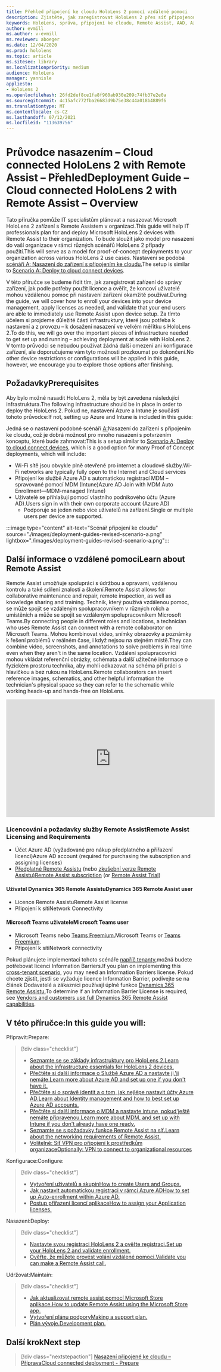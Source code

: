 ```yaml
---
title: Přehled připojení ke cloudu HoloLens 2 pomocí vzdálené pomoci
description: Zjistěte, jak zaregistrovat HoloLens 2 přes síť připojenou ke cloudu pomocí Dynamics 365 Remote Assistu.
keywords: HoloLens, správa, připojení ke cloudu, Remote Assist, AAD, Azure AD, MDM, Mobile Správa zařízení
author: evmill
ms.author: v-evmill
ms.reviewer: aboeger
ms.date: 12/04/2020
ms.prod: hololens
ms.topic: article
ms.sitesec: library
ms.localizationpriority: medium
audience: HoloLens
manager: yannisle
appliesto:
- HoloLens 2
ms.openlocfilehash: 26fd2def8ce1fa8f960ab930e209c74fb37e2e0a
ms.sourcegitcommit: 4c15afc772fba26683d9b75e38c44a018b4889f6
ms.translationtype: MT
ms.contentlocale: cs-CZ
ms.lasthandoff: 07/12/2021
ms.locfileid: "113639756"
---
```

# <a name="deployment-guide--cloud-connected-hololens-2-with-remote-assist--overview"></a><span data-ttu-id="ba5f4-104">Průvodce nasazením – Cloud connected HoloLens 2 with Remote Assist – Přehled</span><span class="sxs-lookup"><span data-stu-id="ba5f4-104">Deployment Guide – Cloud connected HoloLens 2 with Remote Assist – Overview</span></span>

<span data-ttu-id="ba5f4-105">Tato příručka pomůže IT specialistům plánovat a nasazovat Microsoft HoloLens 2 zařízení s Remote Assistem v organizaci.</span><span class="sxs-lookup"><span data-stu-id="ba5f4-105">This guide will help IT professionals plan for and deploy Microsoft HoloLens 2 devices with Remote Assist to their organization.</span></span> <span data-ttu-id="ba5f4-106">To bude sloužit jako model pro nasazení do vaší organizace v rámci různých scénářů HoloLens 2 případy použití.</span><span class="sxs-lookup"><span data-stu-id="ba5f4-106">This will serve as a model for proof-of-concept deployments to your organization across various HoloLens 2 use cases.</span></span> <span data-ttu-id="ba5f4-107">Nastavení se podobá [scénáři A: Nasazení do zařízení s připojením ke cloudu.](common-scenarios.md#scenario-a)</span><span class="sxs-lookup"><span data-stu-id="ba5f4-107">The setup is similar to [Scenario A: Deploy to cloud connect devices](common-scenarios.md#scenario-a).</span></span> 

<span data-ttu-id="ba5f4-108">V této příručce se budeme řídit tím, jak zaregistrovat zařízení do správy zařízení, jak podle potřeby použít licence a ověřit, že koncoví uživatelé mohou vzdálenou pomoc při nastavení zařízení okamžitě používat.</span><span class="sxs-lookup"><span data-stu-id="ba5f4-108">During the guide, we will cover how to enroll your devices into your device management, apply licenses as needed, and validate that your end users are able to immediately use Remote Assist upon device setup.</span></span> <span data-ttu-id="ba5f4-109">Za tímto účelem si projdeme důležité části infrastruktury, které jsou potřeba k nastavení a z provozu – k dosažení nasazení ve velkém měřítku s HoloLens 2.</span><span class="sxs-lookup"><span data-stu-id="ba5f4-109">To do this, we will go over the important pieces of infrastructure needed to get set up and running – achieving deployment at scale with HoloLens 2.</span></span> <span data-ttu-id="ba5f4-110">V tomto průvodci se nebudou používat žádná další omezení ani konfigurace zařízení, ale doporučujeme vám tyto možnosti prozkoumat po dokončení.</span><span class="sxs-lookup"><span data-stu-id="ba5f4-110">No other device restrictions or configurations will be applied in this guide, however, we encourage you to explore those options after finishing.</span></span>

## <a name="prerequisites"></a><span data-ttu-id="ba5f4-111">Požadavky</span><span class="sxs-lookup"><span data-stu-id="ba5f4-111">Prerequisites</span></span>

<span data-ttu-id="ba5f4-112">Aby bylo možné nasadit HoloLens 2, měla by být zavedena následující infrastruktura.</span><span class="sxs-lookup"><span data-stu-id="ba5f4-112">The following infrastructure should be in place in order to deploy the HoloLens 2.</span></span> <span data-ttu-id="ba5f4-113">Pokud ne, nastavení Azure a Intune je součástí tohoto průvodce:</span><span class="sxs-lookup"><span data-stu-id="ba5f4-113">If not, setting up Azure and Intune is included in this guide:</span></span>

<span data-ttu-id="ba5f4-114">Jedná se o nastavení podobné scénáři [A:](/hololens/common-scenarios#scenario-a)Nasazení do zařízení s připojením ke cloudu, což je dobrá možnost pro mnoho nasazení s potvrzením konceptu, které bude zahrnovat:</span><span class="sxs-lookup"><span data-stu-id="ba5f4-114">This is a setup similar to [Scenario A: Deploy to cloud connect devices](/hololens/common-scenarios#scenario-a), which is a good option for many Proof of Concept deployments, which will include:</span></span>

- <span data-ttu-id="ba5f4-115">Wi-Fi sítě jsou obvykle plně otevřené pro internet a cloudové služby.</span><span class="sxs-lookup"><span data-stu-id="ba5f4-115">Wi-Fi networks are typically fully open to the Internet and Cloud services</span></span>
- <span data-ttu-id="ba5f4-116">Připojení ke službě Azure AD s automatickou registrací MDM – spravované pomocí MDM (Intune)</span><span class="sxs-lookup"><span data-stu-id="ba5f4-116">Azure AD Join with MDM Auto Enrollment—MDM-managed (Intune)</span></span>
- <span data-ttu-id="ba5f4-117">Uživatelé se přihlašují pomocí vlastního podnikového účtu (Azure AD).</span><span class="sxs-lookup"><span data-stu-id="ba5f4-117">Users sign in with their own corporate account (Azure AD)</span></span>
    - <span data-ttu-id="ba5f4-118">Podporuje se jeden nebo více uživatelů na zařízení.</span><span class="sxs-lookup"><span data-stu-id="ba5f4-118">Single or multiple users per device are supported.</span></span>

:::image type="content" alt-text="Scénář připojení ke cloudu" source="./images/deployment-guides-revised-scenario-a.png" lightbox="./images/deployment-guides-revised-scenario-a.png":::


## <a name="learn-about-remote-assist"></a><span data-ttu-id="ba5f4-120">Další informace o vzdálené pomoci</span><span class="sxs-lookup"><span data-stu-id="ba5f4-120">Learn about Remote Assist</span></span>

<span data-ttu-id="ba5f4-121">Remote Assist umožňuje spolupráci s údržbou a opravami, vzdálenou kontrolu a také sdílení znalostí a školení.</span><span class="sxs-lookup"><span data-stu-id="ba5f4-121">Remote Assist allows for collaborative maintenance and repair, remote inspection, as well as knowledge sharing and training.</span></span> <span data-ttu-id="ba5f4-122">Technik, který používá vzdálenou pomoc, se může spojit se vzdáleným spolupracovníkem v různých rolích a umístěních a může se spojit se vzdáleným spolupracovníkem Microsoft Teams.</span><span class="sxs-lookup"><span data-stu-id="ba5f4-122">By connecting people in different roles and locations, a technician who uses Remote Assist can connect with a remote collaborator on Microsoft Teams.</span></span> <span data-ttu-id="ba5f4-123">Mohou kombinovat video, snímky obrazovky a poznámky k řešení problémů v reálném čase, i když nejsou na stejném místě.</span><span class="sxs-lookup"><span data-stu-id="ba5f4-123">They can combine video, screenshots, and annotations to solve problems in real time even when they aren't in the same location.</span></span> <span data-ttu-id="ba5f4-124">Vzdálení spolupracovníci mohou vkládat referenční obrázky, schémata a další užitečné informace o fyzickém prostoru technika, aby mohli odkazovat na schéma při práci s hlavičkou a bez rukou na HoloLens.</span><span class="sxs-lookup"><span data-stu-id="ba5f4-124">Remote collaborators can insert reference images, schematics, and other helpful information the technician's physical space so they can refer to the schematic while working heads-up and hands-free on HoloLens.</span></span>

<iframe width="560" height="315" src="https://www.youtube.com/embed/d3YT8j0yYl0" frameborder="0" allow="accelerometer; autoplay; clipboard-write; encrypted-media; gyroscope; picture-in-picture" allowfullscreen></iframe>

### <a name="remote-assist-licensing-and-requirements"></a><span data-ttu-id="ba5f4-125">Licencování a požadavky služby Remote Assist</span><span class="sxs-lookup"><span data-stu-id="ba5f4-125">Remote Assist Licensing and Requirements</span></span>

- <span data-ttu-id="ba5f4-126">Účet Azure AD (vyžadované pro nákup předplatného a přiřazení licencí)</span><span class="sxs-lookup"><span data-stu-id="ba5f4-126">Azure AD account (required for purchasing the subscription and assigning licenses)</span></span>
- <span data-ttu-id="ba5f4-127">[Předplatné Remote Assistu](/dynamics365/mixed-reality/remote-assist/buy-and-deploy-remote-assist) (nebo [zkušební verze Remote Assistu)](/dynamics365/mixed-reality/remote-assist/try-remote-assist)</span><span class="sxs-lookup"><span data-stu-id="ba5f4-127">[Remote Assist subscription](/dynamics365/mixed-reality/remote-assist/buy-and-deploy-remote-assist) (or [Remote Assist Trial](/dynamics365/mixed-reality/remote-assist/try-remote-assist))</span></span>
    
#### <a name="dynamics-365-remote-assist-user"></a><span data-ttu-id="ba5f4-128">Uživatel Dynamics 365 Remote Assistu</span><span class="sxs-lookup"><span data-stu-id="ba5f4-128">Dynamics 365 Remote Assist user</span></span>

- <span data-ttu-id="ba5f4-129">Licence Remote Assistu</span><span class="sxs-lookup"><span data-stu-id="ba5f4-129">Remote Assist license</span></span>
- <span data-ttu-id="ba5f4-130">Připojení k síti</span><span class="sxs-lookup"><span data-stu-id="ba5f4-130">Network Connectivity</span></span>

#### <a name="microsoft-teams-user"></a><span data-ttu-id="ba5f4-131">Microsoft Teams uživatele</span><span class="sxs-lookup"><span data-stu-id="ba5f4-131">Microsoft Teams user</span></span>

- <span data-ttu-id="ba5f4-132">Microsoft Teams nebo [Teams Freemium.](https://products.office.com/microsoft-teams/free)</span><span class="sxs-lookup"><span data-stu-id="ba5f4-132">Microsoft Teams or [Teams Freemium](https://products.office.com/microsoft-teams/free).</span></span>
- <span data-ttu-id="ba5f4-133">Připojení k síti</span><span class="sxs-lookup"><span data-stu-id="ba5f4-133">Network connectivity</span></span>

<span data-ttu-id="ba5f4-134">Pokud plánujete implementaci tohoto scénáře [napříč tenanty,](/dynamics365/mixed-reality/remote-assist/cross-tenant-overview#scenario-2-leasing-services-to-other-tenants)možná budete potřebovat licenci Information Barriers.</span><span class="sxs-lookup"><span data-stu-id="ba5f4-134">If you plan on implementing this [cross-tenant scenario](/dynamics365/mixed-reality/remote-assist/cross-tenant-overview#scenario-2-leasing-services-to-other-tenants), you may need an Information Barriers license.</span></span> <span data-ttu-id="ba5f4-135">Pokud chcete zjistit, jestli se vyžaduje licence Information Barrier, podívejte se na článek Dodavatelé a zákazníci používají úplné funkce [Dynamics 365 Remote Assistu.](/dynamics365/mixed-reality/remote-assist/cross-tenant-licensing-implementation)</span><span class="sxs-lookup"><span data-stu-id="ba5f4-135">To determine if an Information Barrier License is required, see [Vendors and customers use full Dynamics 365 Remote Assist capabilities](/dynamics365/mixed-reality/remote-assist/cross-tenant-licensing-implementation).</span></span>

## <a name="in-this-guide-you-will"></a><span data-ttu-id="ba5f4-136">V této příručce:</span><span class="sxs-lookup"><span data-stu-id="ba5f4-136">In this guide you will:</span></span>

<span data-ttu-id="ba5f4-137">Připravit:</span><span class="sxs-lookup"><span data-stu-id="ba5f4-137">Prepare:</span></span>

> [!div class="checklist"]
> - [<span data-ttu-id="ba5f4-138">Seznamte se se základy infrastruktury pro HoloLens 2.</span><span class="sxs-lookup"><span data-stu-id="ba5f4-138">Learn about the infrastructure essentials for HoloLens 2 devices.</span></span>](hololens2-cloud-connected-prepare.md#infrastructure-essentials)
> - [<span data-ttu-id="ba5f4-139">Přečtěte si další informace o Službě Azure AD a nastavte ji,&#39;ji nemáte.</span><span class="sxs-lookup"><span data-stu-id="ba5f4-139">Learn more about Azure AD and set up one if you don&#39;t have it.</span></span>](hololens2-cloud-connected-prepare.md#azure-active-directory)
> - [<span data-ttu-id="ba5f4-140">Přečtěte si o správě identit a o tom, jak nejlépe nastavit účty Azure AD.</span><span class="sxs-lookup"><span data-stu-id="ba5f4-140">Learn about Identity management and how to best set up Azure AD accounts.</span></span>](hololens2-cloud-connected-prepare.md#identity-management)
> - [<span data-ttu-id="ba5f4-141">Přečtěte si další informace o MDM a nastavte intune, pokud&#39;ještě nemáte připravenou.</span><span class="sxs-lookup"><span data-stu-id="ba5f4-141">Learn more about MDM, and set up with Intune if you don&#39;t already have one ready.</span></span>](hololens2-cloud-connected-prepare.md#mobile-device-management)
> - [<span data-ttu-id="ba5f4-142">Seznamte se s požadavky funkce Remote Assist na síť.</span><span class="sxs-lookup"><span data-stu-id="ba5f4-142">Learn about the networking requirements of Remote Assist.</span></span>](hololens2-cloud-connected-prepare.md#network)
> - [<span data-ttu-id="ba5f4-143">Volitelně: Síť VPN pro připojení k prostředkům organizace</span><span class="sxs-lookup"><span data-stu-id="ba5f4-143">Optionally: VPN to connect to organizational resources</span></span>](hololens2-cloud-connected-prepare.md#optional-connect-your-hololens-to-vpn)

<span data-ttu-id="ba5f4-144">Konfigurace:</span><span class="sxs-lookup"><span data-stu-id="ba5f4-144">Configure:</span></span>

> [!div class="checklist"]
> - [<span data-ttu-id="ba5f4-145">Vytvoření uživatelů a skupin</span><span class="sxs-lookup"><span data-stu-id="ba5f4-145">How to create Users and Groups.</span></span>](hololens2-cloud-connected-configure.md#azure-users-and-groups)
> - [<span data-ttu-id="ba5f4-146">Jak nastavit automatickou registraci v rámci Azure AD</span><span class="sxs-lookup"><span data-stu-id="ba5f4-146">How to set up Auto-enrollment within Azure AD.</span></span>](hololens2-cloud-connected-configure.md#auto-enrollment-on-hololens-2)
> - [<span data-ttu-id="ba5f4-147">Postup přiřazení licencí aplikace</span><span class="sxs-lookup"><span data-stu-id="ba5f4-147">How to assign your Application licenses.</span></span>](hololens2-cloud-connected-configure.md#application-licenses)

<span data-ttu-id="ba5f4-148">Nasazení:</span><span class="sxs-lookup"><span data-stu-id="ba5f4-148">Deploy:</span></span>

> [!div class="checklist"]
> - [<span data-ttu-id="ba5f4-149">Nastavte svou registraci HoloLens 2 a ověřte registraci.</span><span class="sxs-lookup"><span data-stu-id="ba5f4-149">Set up your HoloLens 2 and validate enrollment.</span></span>](hololens2-cloud-connected-deploy.md#enrollment-validation)
> - [<span data-ttu-id="ba5f4-150">Ověřte, že můžete provést volání vzdálené pomoci.</span><span class="sxs-lookup"><span data-stu-id="ba5f4-150">Validate you can make a Remote Assist call.</span></span>](hololens2-cloud-connected-deploy.md#remote-assist-call-validation)

<span data-ttu-id="ba5f4-151">Udržovat:</span><span class="sxs-lookup"><span data-stu-id="ba5f4-151">Maintain:</span></span>

> [!div class="checklist"]
> - [<span data-ttu-id="ba5f4-152">Jak aktualizovat remote assist pomocí Microsoft Store aplikace.</span><span class="sxs-lookup"><span data-stu-id="ba5f4-152">How to update Remote Assist using the Microsoft Store app.</span></span>](hololens2-cloud-connected-maintain.md#updates)
> - [<span data-ttu-id="ba5f4-153">Vytvoření plánu podpory</span><span class="sxs-lookup"><span data-stu-id="ba5f4-153">Making a support plan.</span></span>](hololens2-cloud-connected-maintain.md#support-plan)
> - [<span data-ttu-id="ba5f4-154">Plán vývoje.</span><span class="sxs-lookup"><span data-stu-id="ba5f4-154">Development plan.</span></span>](hololens2-cloud-connected-maintain.md#development-plan)

## <a name="next-step"></a><span data-ttu-id="ba5f4-155">Další krok</span><span class="sxs-lookup"><span data-stu-id="ba5f4-155">Next step</span></span>

> [!div class="nextstepaction"]
> [<span data-ttu-id="ba5f4-156">Nasazení připojené ke cloudu – Příprava</span><span class="sxs-lookup"><span data-stu-id="ba5f4-156">Cloud connected deployment - Prepare</span></span>](hololens2-cloud-connected-prepare.md)

